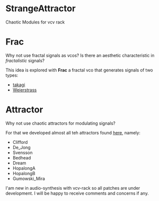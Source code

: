 # StrangeAttractor
Chaotic Modules for vcv rack

# Frac
Why not use fractal signals as vcos?
Is there an aesthetic characteristic in *fractalistic* signals?

This idea is explored with **Frac** a fractal vco that generates signals of two types:

- [takagi](https://en.wikipedia.org/wiki/Blancmange_curve`)
- [Weierstrass](https://en.wikipedia.org/wiki/Weierstrass_function)

# Attractor
Why not use chaotic attractors for modulating signals?

For that we developed almost all teh attractors found [here](https://examples.pyviz.org/attractors/attractors.html), namely:
- Clifford
- De_Jong
- Svensson
- Bedhead
- Dream
- HopalongA
- HopalongB
-	Gumowski_Mira


I'am new in audio-synthesis with vcv-rack so all patches are under development.
I will be happy to receive comments and concerns if any.
